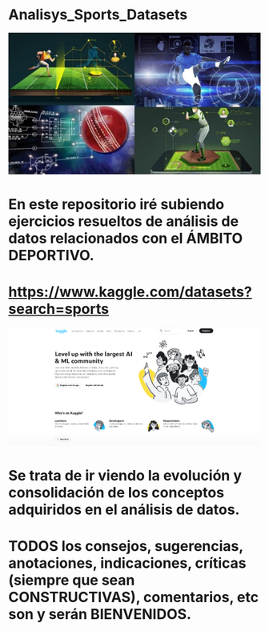 # Analisys_Sports_Datasets
![](deportes2.jpg)
# En este repositorio iré subiendo ejercicios resueltos de análisis de datos relacionados con el ÁMBITO DEPORTIVO.
# https://www.kaggle.com/datasets?search=sports
![](kaggle.png)
# Se trata de ir viendo la evolución y consolidación de los conceptos adquiridos en el análisis de datos.
# TODOS los consejos, sugerencias, anotaciones, indicaciones, críticas (siempre que sean CONSTRUCTIVAS), comentarios, etc son y serán BIENVENIDOS.
